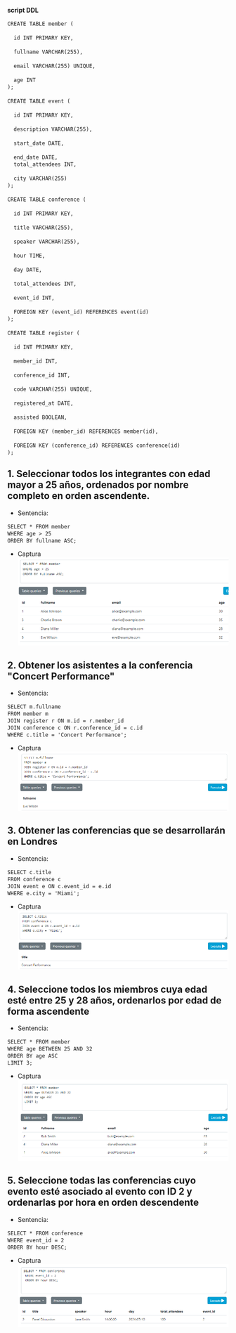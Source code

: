__script DDL__

```
CREATE TABLE member (

  id INT PRIMARY KEY,

  fullname VARCHAR(255),

  email VARCHAR(255) UNIQUE,

  age INT
);

CREATE TABLE event (

  id INT PRIMARY KEY,

  description VARCHAR(255),

  start_date DATE,

  end_date DATE,
  total_attendees INT,

  city VARCHAR(255)
);

CREATE TABLE conference (

  id INT PRIMARY KEY,

  title VARCHAR(255),

  speaker VARCHAR(255),

  hour TIME,

  day DATE,

  total_attendees INT,

  event_id INT,

  FOREIGN KEY (event_id) REFERENCES event(id)
);

CREATE TABLE register (

  id INT PRIMARY KEY,

  member_id INT,

  conference_id INT,

  code VARCHAR(255) UNIQUE,

  registered_at DATE,

  assisted BOOLEAN,

  FOREIGN KEY (member_id) REFERENCES member(id),

  FOREIGN KEY (conference_id) REFERENCES conference(id)
);
```

  
 ## 1. Seleccionar todos los integrantes con edad mayor a 25 años, ordenados por nombre completo en orden ascendente.
  - Sentencia:
  ```
 SELECT * FROM member
WHERE age > 25
ORDER BY fullname ASC;

  ```
  - Captura
![1](image-1.png)

## 2.  Obtener los asistentes a la conferencia "Concert Performance"
 - Sentencia:

  ```
SELECT m.fullname
FROM member m
JOIN register r ON m.id = r.member_id
JOIN conference c ON r.conference_id = c.id
WHERE c.title = 'Concert Performance';
  ```
  - Captura
  ![2](image-2.png)

## 3. Obtener las conferencias que se desarrollarán en Londres
 - Sentencia:

  ```
 SELECT c.title
FROM conference c
JOIN event e ON c.event_id = e.id
WHERE e.city = 'Miami';
  ```

  - Captura
  ![3](image-3.png)


  ## 4. Seleccione todos los miembros cuya edad esté entre 25 y 28 años, ordenarlos por edad de forma ascendente

 - Sentencia:

  ```
SELECT * FROM member
WHERE age BETWEEN 25 AND 32
ORDER BY age ASC
LIMIT 3;
 ```

 - Captura
 ![4](image-4.png)

 ## 5. Seleccione todas las conferencias cuyo evento esté asociado al evento con ID 2 y ordenarlas por hora en orden descendente
 - Sentencia:

  ```
 SELECT * FROM conference
 WHERE event_id = 2
 ORDER BY hour DESC;

 ```
 - Captura
 ![5](image-5.png)